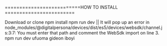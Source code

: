 ==========================HOW TO INSTALL ========================

Download or clone
npm install
npm run dev || It will pop up an error in node_modules/@digitalpersona/devices/dist/es5/devices/websdk/channel.js:3:7: You must enter that path and comment the WebSdk import on line 3.
npm run dev
ufuoma gideon iboyi


